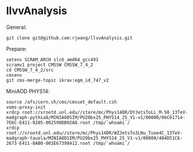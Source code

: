 llvvAnalysis
==============

General:

	git clone git@github.com:rjwang/llvvAnalysis.git


Prepare:

	setenv SCRAM_ARCH slc6_amd64_gcc491
	scramv1 project CMSSW CMSSW_7_4_2
	cd CMSSW_7_4_2/src
	cmsenv
	git cms-merge-topic ikrav:egm_id_747_v2

MiniAOD PHYS14:

	source /afs/cern.ch/cms/cmsset_default.csh
	voms-proxy-init
	xrdcp root://xrootd.unl.edu//store/mc/Phys14DR/DYJetsToLL_M-50_13TeV-madgraph-pythia8/MINIAODSIM/PU20bx25_PHYS14_25_V1-v1/00000/06C61714-7E6C-E411-9205-002590DB92A8.root /tmp/`whoami`/
	xrdcp root://xrootd.unl.edu//store/mc/Phys14DR/WZJetsTo3LNu_Tune4C_13TeV-madgraph-tauola/MINIAODSIM/PU20bx25_PHYS14_25_V1-v1/00000/484D51C6-2673-E411-8AB0-001E67398412.root /tmp/`whoami`/
